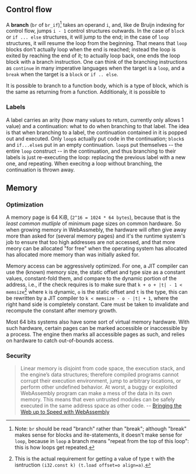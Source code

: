 Control flow
------------

A **branch** (`br` of `br_if`)[^3] takes an operand `i`, and, like de Bruijn indexing for control flow, jumps `i - 1` control structures outwards.
In the case of `block` or `if ... else` structures, it will jump to the end; in the case of `loop` structures, it will resume the loop from the beginning. That means that `loop` blocks don't actually loop when the end is reached; instead the loop is exited by reaching the end of it; to actually loop back, one ends the loop block with a branch instruction.
One can think of the branching instructions as `continue` in many imperative languages when the target is a `loop`, and a `break` when the target is a `block` or `if .. else`.

It is possible to branch to a function body, which is a type of block, which is the same as returning from a function.
Additionaly, it is possible to 


### Labels

A label carries an arity (how many values to return, currently only allows 1 value) and a continuation: what to do when branching to that label.
The idea is that when branching to a label, the continuation contained in it is popped out and executed.
Only `loop`s actually put code in the continuation; `block`s and `if...else`s put in an empty continuation.
`loop`s put themselves -- the entire `loop` construct -- in the continuation, and thus branching to their labels is just re-executing the loop: replacing the previous label with a new one, and repeating.
When execitng a loop without branching, the continuation is thrown away.

Memory
------

### Optimization

A memory page is 64 KiB, (`2^16 = 1024 * 64 bytes`), because that is the *least common mutliple* of minimum page sizes on common hardware. So when growing memory in WebAssmebly, the hardware will often give away more than asked for (several memory pages) and it's the runtime system's job to ensure that too high addresses are not accessed, and that more meory can be allocated "for free" when the operating system has allocated has allocated more memory than was initially asked for.

Memory access can be aggressively optimized.
For one, a JIT compiler can use the (known) memory size, the static offset and type size as a constant values, constant-fold them, and compare to the dynamic portion of the address, i.e., if the check requires is to make sure that `k + o + |t| - 1 < memsize`[^1]  where `k` is dynamic, `o` is the static offset and `t` is the type, this can be rewritten by a JIT compiler to `k < memsize - o - |t| + 1`, where the right hand side is completely constant.
Care must be taken to invalidate and recompute the constant after memory growth.

Most 64 bits systems also have some sort of virtual memory hardware.
With such hardware, certain pages can be marked accessible or inaccessible by a process.
The engine then marks all accessible pages as such, and relies on hardware to catch out-of-bounds access.

### Security

> Linear memory is disjoint from code space, the execution stack, and the engine’s data structures; therefore compiled programs cannot corrupt their execution environment, jump to arbitrary locations, or perform other undefined behavior. At worst, a buggy or exploited WebAssembly program can make a mess of the data in its own memory. This means that even untrusted modules can be safely executed in the same address space as other code.
-- [Bringing the Web up to Speed with WebAssembly](https://people.mpi-sws.org/~rossberg/papers/Haas,%20Rossberg,%20Schuff,%20Titzer,%20Gohman,%20Wagner,%20Zakai,%20Bastien,%20Holman%20-%20Bringing%20the%20Web%20up%20to%20Speed%20with%20WebAssembly.pdf)

[^1]: This is the actual requirement for getting a value of type `t` with the isntruction `(i32.const k) (t.load offset=o align=a)`.

[^3]: Note: `br` should be read "branch" rather than "break"; although "break" makes sense for blocks and ite-statements, it doesn't make sense for `loop`, because in `loop` a branch means "repeat from the top of this loop": this is how loops get repeated.
